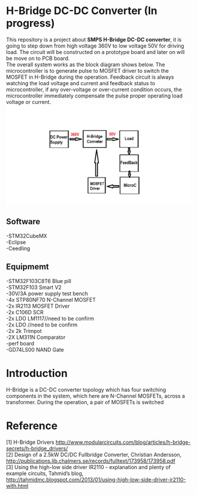 H-Bridge DC-DC Converter (In progress)
========================
This repository is a project about **SMPS H-Bridge DC-DC converter**, it is going to step down from high voltage 360V to low voltage 50V for driving load. The circuit will be constructed on a prototype board and later on will be move on to PCB board.  
The overall system works as the block diagram shows below. The microcontroller is to generate pulse to MOSFET driver to switch the MOSFET in H-Bridge during the operation. Feedback circuit is always watching the load voltage and current and feedback status to microcontroller, if any over-voltage or over-current condition occurs, the microcontroller immediately compensate the pulse proper operating load voltage or current.
![h-bridge block diagram](https://github.com/Bennyaw/H-Bridge/blob/master/images/h%20bridge%20block%20diagram.png)  


Software
--------
-STM32CubeMX  
-Eclipse  
-Ceedling  

Equipmemt
-----------
-STM32F103C8T6 Blue pill  
-STM32F103 Smart V2  
-30V/3A power supply test bench  
-4x STP80NF70 N-Channel MOSFET  
-2x IR2113 MOSFET Driver  
-2x C106D SCR  
-2x LDO LM1117//need to be confirm  
-2x LDO //need to be confirm  
-2x 2k Trimpot  
-2X LM311N Comparator  
-perf board  
-GD74LS00 NAND Gate  

Introduction
============
H-Bridge is a DC-DC converter topology which has four switching components in the system, which here are N-Channel MOSFETs, across a transformer. During the operation, a pair of MOSFETs is switched  





Reference
==========
[1] H-Bridge Drivers
http://www.modularcircuits.com/blog/articles/h-bridge-secrets/h-bridge_drivers/  
[2] Design of a 2.5kW DC/DC Fullbridge Converter, Christian Andersson,
http://publications.lib.chalmers.se/records/fulltext/173958/173958.pdf  
[3] Using the high-low side driver IR2110 - explanation and plenty of example circuits, Tahmid’s blog,
http://tahmidmc.blogspot.com/2013/01/using-high-low-side-driver-ir2110-with.html  
